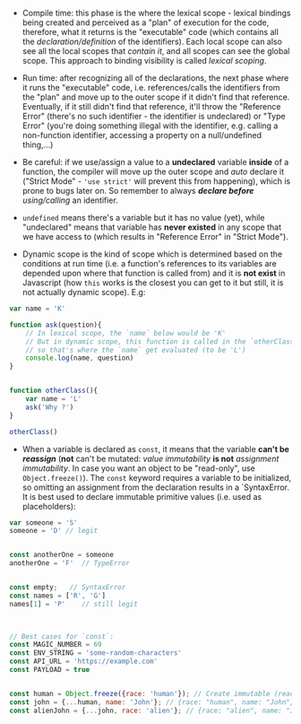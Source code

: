 - Compile time: this phase is the where the lexical scope - lexical bindings being created and perceived as a "plan" of execution for the code, therefore, what it returns is the "executable" code (which contains all the *declaration/definition* of the identifiers). Each local scope can also see all the local scopes that *contain it*, and all scopes can see the global scope. This approach to binding visibility is called _lexical scoping_.

- Run time: after recognizing all of the declarations, the next phase where it runs the "executable" code, i.e. references/calls the identifiers from the "plan" and move up to the outer scope if it didn't find that reference. Eventually, if it still didn't find that reference, it'll throw the "Reference Error" (there's no such identifier - the identifier is undeclared) or "Type Error" (you're doing something illegal with the identifier, e.g. calling a non-function identifier, accessing a property on a null/undefined thing,...)

- Be careful: if we use/assign a value to a **undeclared** variable **inside** of a function, the compiler will move up the outer scope and *auto* declare it ("Strict Mode" - `'use strict'` will prevent this from happening), which is prone to bugs later on. So remember to always _**declare before** using/calling_ an identifier.

- `undefined` means there's a variable but it has no value (yet), while "undeclared" means that variable has **never existed** in any scope that we have access to (which results in "Reference Error" in "Strict Mode").

- Dynamic scope is the kind of scope which is determined based on the conditions at run time (i.e. a function's references to its variables are depended upon where that function is called from) and it is **not exist** in Javascript (how `this` works is the closest you can get to it but still, it is not actually dynamic scope). E.g:

```javascript
var name = 'K'

function ask(question){
    // In lexical scope, the `name` below would be 'K'
    // But in dynamic scope, this function is called in the `otherClass` function,
    // so that's where the `name` get evaluated (to be 'L')
    console.log(name, question)
}


function otherClass(){
    var name = 'L'
    ask('Why ?')
}

otherClass()
```

- When a variable is declared as `const`, it means that the variable **can't be *reassign*** (**not** can't be mutated: _value immutability_ **is not** _assignment immutability_. In case you want an object to be "read-only", use `Object.freeze()`). The `const` keyword requires a variable to be initialized, so omitting an assignment from the declaration results in a `SyntaxError.
   It is best used to declare immutable primitive values (i.e. used as placeholders):
```javascript
var someone = 'S'
someone = 'D' // legit


const anotherOne = someone
anotherOne = 'F'  // TypeError


const empty;   // SyntaxError
const names = ['R', 'G']
names[1] = 'P'    // still legit

  

// Best cases for `const`:
const MAGIC_NUMBER = 69
const ENV_STRING = 'some-random-characters'
const API_URL = 'https://example.com'
const PAYLOAD = true


const human = Object.freeze({race: 'human'}); // Create immutable (read-only) object
const john = {...human, name: 'John'}; // {race: "human", name: "John"}
const alienJohn = {...john, race: 'alien'}; // {race: "alien", name: "John"}
```